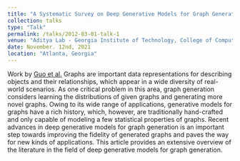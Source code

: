 ```yaml
---
title: "A Systematic Survey on Deep Generative Models for Graph Generation"
collection: talks
type: "Talk"
permalink: /talks/2012-03-01-talk-1
venue: "Aditya Lab - Georgia Institute of Technology, College of Computing"
date: November. 12nd, 2021
location: "Atlanta, Georgia"
---
```


Work by [Guo et al.](https://arxiv.org/pdf/2007.06686.pdf) Graphs are important data representations for describing objects and their relationships, which appear in a wide diversity of real-world scenarios. As one critical problem in this area, graph generation considers learning the distributions of given graphs and generating more novel graphs. Owing to its wide range of applications, generative models for graphs have a rich history, which, however, are traditionally hand-crafted and only capable of modeling a few statistical properties of graphs. Recent advances in deep generative models for graph generation is an important step towards improving the fidelity of generated graphs and paves the way for new kinds of applications. This article provides an extensive overview of the literature in the field of deep generative models for graph generation.
